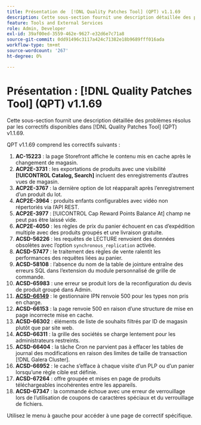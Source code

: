 ```yaml
---
title: Présentation de  [!DNL Quality Patches Tool] (QPT) v1.1.69
description: Cette sous-section fournit une description détaillée des problèmes résolus par les correctifs disponibles dans  [!DNL Quality Patches Tool] (QPT) v1.1.69.
feature: Tools and External Services
role: Admin, Developer
exl-id: 39af00ed-3559-462e-9627-e32d6e7c71a8
source-git-commit: 0dd91496c3117a424c71382e18b9689fff016ada
workflow-type: tm+mt
source-wordcount: '267'
ht-degree: 0%

---
```


# Présentation : [!DNL Quality Patches Tool] (QPT) v1.1.69

Cette sous-section fournit une description détaillée des problèmes résolus par les correctifs disponibles dans [!DNL Quality Patches Tool] (QPT) v1.1.69.

QPT v1.1.69 comprend les correctifs suivants :
1. **AC-15223** : la page Storefront affiche le contenu mis en cache après le changement de magasin.
1. **ACP2E-3731** : les exportations de produits avec une visibilité **[!UICONTROL Catalog, Search]** incluent des enregistrements d’autres vues de magasin.
1. **ACP2E-3767** : la dernière option de lot réapparaît après l’enregistrement d’un produit du lot.
1. **ACP2E-3964** : produits enfants configurables avec vidéo non répertoriés via l’API REST.
1. **ACP2E-3977** : [!UICONTROL Cap Reward Points Balance At] champ ne peut pas être laissé vide.
1. **ACP2E-4050** : les règles de prix du panier échouent en cas d’expédition multiple avec des produits groupés et une livraison gratuite.
1. **ACSD-56226** : les requêtes de LECTURE renvoient des données obsolètes avec l’option `synchronous_replication` activée.
1. **ACSD-57477** : le traitement des règles de vente ralentit les performances des requêtes liées au panier.
1. **ACSD-58108** : l’absence du nom de la table de jointure entraîne des erreurs SQL dans l’extension du module personnalisé de grille de commande.
1. **ACSD-65983** : une erreur se produit lors de la reconfiguration du devis de produit groupé dans Admin.
1. **[ACSD-66149](/help/tools/quality-patches-tool/patches-available-in-qpt/v1-1-69/acsd-66149-ipn-handler-returns-500-for-unsupported-types.md)** : le gestionnaire IPN renvoie 500 pour les types non pris en charge.
1. **ACSD-66153** : la page renvoie 500 en raison d’une structure de mise en page incorrecte mise en cache.
1. **ACSD-66302** : éléments de liste de souhaits filtrés par ID de magasin plutôt que par site web.
1. **ACSD-66311** : la grille des sociétés se charge lentement pour les administrateurs restreints.
1. **ACSD-66404** : la tâche Cron ne parvient pas à effacer les tables de journal des modifications en raison des limites de taille de transaction [!DNL Galera Cluster].
1. **ACSD-66952** : le cache s’efface à chaque visite d’un PLP ou d’un panier lorsqu’une règle cible est définie.
1. **ACSD-67264** : offre groupée et mises en page de produits téléchargeables incohérentes entre les appareils.
1. **ACSD-67347** : la commande échoue avec une erreur de verrouillage lors de l’utilisation de coupons de caractères spéciaux et du verrouillage de fichiers.

Utilisez le menu à gauche pour accéder à une page de correctif spécifique.
